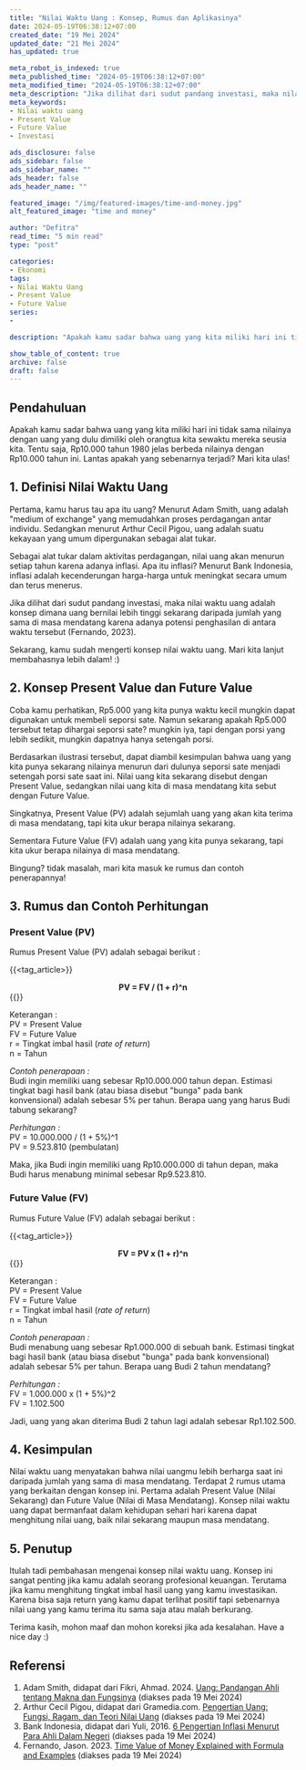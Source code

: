 ```yaml
---
title: "Nilai Waktu Uang : Konsep, Rumus dan Aplikasinya"
date: 2024-05-19T06:38:12+07:00
created_date: "19 Mei 2024"
updated_date: "21 Mei 2024"
has_updated: true

meta_robot_is_indexed: true
meta_published_time: "2024-05-19T06:38:12+07:00"
meta_modified_time: "2024-05-19T06:38:12+07:00"
meta_description: "Jika dilihat dari sudut pandang investasi, maka nilai waktu uang adalah konsep dimana uang bernilai lebih tinggi sekarang daripada jumlah yang sama di masa mendatang karena adanya potensi penghasilan di antara waktu tersebut (Fernando, 2023)"
meta_keywords: 
- Nilai waktu uang
- Present Value
- Future Value
- Investasi

ads_disclosure: false
ads_sidebar: false
ads_sidebar_name: ""
ads_header: false
ads_header_name: ""

featured_image: "/img/featured-images/time-and-money.jpg"
alt_featured_image: "time and money"

author: "Defitra"
read_time: "5 min read"
type: "post"

categories: 
- Ekonomi
tags: 
- Nilai Waktu Uang
- Present Value
- Future Value
series:
- 

description: "Apakah kamu sadar bahwa uang yang kita miliki hari ini tidak sama nilainya dengan uang yang dulu  dimiliki oleh orangtua kita sewaktu mereka seusia kita. Tentu saja, Rp10.000 tahun 1980 jelas berbeda nilainya dengan Rp10.000 tahun ini. Lantas apakah yang sebenarnya terjadi? Mari kita ulas!"

show_table_of_content: true
archive: false
draft: false
---
```


## Pendahuluan
Apakah kamu sadar bahwa uang yang kita miliki hari ini tidak sama nilainya dengan uang yang dulu dimiliki oleh orangtua kita sewaktu mereka seusia kita. Tentu saja, Rp10.000 tahun 1980 jelas berbeda nilainya dengan Rp10.000 tahun ini. Lantas apakah yang sebenarnya terjadi? Mari kita ulas! 

## 1. Definisi Nilai Waktu Uang
Pertama, kamu harus tau apa itu uang? Menurut Adam Smith, uang adalah "medium of exchange" yang memudahkan proses perdagangan antar individu. Sedangkan menurut Arthur Cecil Pigou, uang adalah suatu kekayaan yang umum dipergunakan sebagai alat tukar.  

Sebagai alat tukar dalam aktivitas perdagangan, nilai uang akan menurun setiap tahun karena adanya inflasi. Apa itu inflasi? Menurut Bank Indonesia, inflasi adalah kecenderungan harga-harga untuk meningkat secara umum dan terus menerus.  

Jika dilihat dari sudut pandang investasi, maka nilai waktu uang adalah konsep dimana uang bernilai lebih tinggi sekarang daripada jumlah yang sama di masa mendatang karena adanya potensi penghasilan di antara waktu tersebut (Fernando, 2023).  

Sekarang, kamu sudah mengerti konsep nilai waktu uang. Mari kita lanjut membahasnya lebih dalam! :)

## 2. Konsep Present Value dan Future Value
Coba kamu perhatikan, Rp5.000 yang kita punya waktu kecil mungkin dapat digunakan untuk membeli seporsi sate. Namun sekarang apakah Rp5.000 tersebut tetap dihargai seporsi sate? mungkin iya, tapi dengan porsi yang lebih sedikit, mungkin dapatnya hanya setengah porsi.  

Berdasarkan ilustrasi tersebut, dapat diambil kesimpulan bahwa uang yang kita punya sekarang nilainya menurun dari dulunya seporsi sate menjadi setengah porsi sate saat ini. Nilai uang kita sekarang disebut dengan Present Value, sedangkan nilai uang kita di masa mendatang kita sebut dengan Future Value.  

Singkatnya, Present Value (PV) adalah sejumlah uang yang akan kita terima di masa mendatang, tapi kita ukur berapa nilainya sekarang.  

Sementara Future Value (FV) adalah uang yang kita punya sekarang, tapi kita ukur berapa nilainya di masa mendatang.  

Bingung? tidak masalah, mari kita masuk ke rumus dan contoh penerapannya!

## 3. Rumus dan Contoh Perhitungan
### Present Value (PV)
Rumus Present Value (PV) adalah sebagai berikut :  

{{<tag_article>}}
<center><strong>PV = FV / (1 + r)^n</strong></center>
{{</tag_article>}}

Keterangan :  
PV = Present Value  
FV = Future Value  
r = Tingkat imbal hasil (_rate of return_)  
n = Tahun  

*Contoh penerapaan :*  
Budi ingin memiliki uang sebesar Rp10.000.000 tahun depan. Estimasi tingkat bagi hasil bank (atau biasa disebut "bunga" pada bank konvensional) adalah sebesar 5% per tahun. Berapa uang yang harus Budi tabung sekarang?  

*Perhitungan :*  
PV = 10.000.000 / (1 + 5%)^1  
PV = 9.523.810 (pembulatan)  

Maka, jika Budi ingin memiliki uang Rp10.000.000 di tahun depan, maka Budi harus menabung minimal sebesar Rp9.523.810.

### Future Value (FV)
Rumus Future Value (FV) adalah sebagai berikut :  

{{<tag_article>}}
<center><strong>FV = PV x (1 + r)^n</strong></center>
{{</tag_article>}}

Keterangan :  
PV = Present Value  
FV = Future Value  
r = Tingkat imbal hasil (_rate of return_)  
n = Tahun  

*Contoh penerapaan :*  
Budi menabung uang sebesar Rp1.000.000 di sebuah bank. Estimasi tingkat bagi hasil bank (atau biasa disebut "bunga" pada bank konvensional) adalah sebesar 5% per tahun. Berapa uang Budi 2 tahun mendatang?

*Perhitungan :*  
FV = 1.000.000 x (1 + 5%)^2  
FV = 1.102.500  

Jadi, uang yang akan diterima Budi 2 tahun lagi adalah sebesar Rp1.102.500.  

## 4. Kesimpulan
Nilai waktu uang menyatakan bahwa nilai uangmu lebih berharga saat ini daripada jumlah yang sama di masa mendatang. Terdapat 2 rumus utama yang berkaitan dengan konsep ini. Pertama adalah Present Value (Nilai Sekarang) dan Future Value (Nilai di Masa Mendatang). Konsep nilai waktu uang dapat bermanfaat dalam kehidupan sehari hari karena dapat menghitung nilai uang, baik nilai sekarang maupun masa mendatang.

## 5. Penutup
Itulah tadi pembahasan mengenai konsep nilai waktu uang. Konsep ini sangat penting jika kamu adalah seorang profesional keuangan. Terutama jika kamu menghitung tingkat imbal hasil uang yang kamu investasikan. Karena bisa saja return yang kamu dapat terlihat positif tapi sebenarnya nilai uang yang kamu terima itu sama saja atau malah berkurang.  

Terima kasih, mohon maaf dan mohon koreksi jika ada kesalahan. Have a nice day :)

## Referensi
1. Adam Smith, didapat dari Fikri, Ahmad. 2024. [Uang: Pandangan Ahli tentang Makna dan Fungsinya](https://redasamudera.id/definisi-uang-menurut-ahli/#3-adam-smith) (diakses pada 19 Mei 2024)  
2. Arthur Cecil Pigou, didapat dari Gramedia.com. [Pengertian Uang: Fungsi, Ragam, dan Teori Nilai Uang](https://www.gramedia.com/literasi/uang/) (diakses pada 19 Mei 2024)  
3. Bank Indonesia, didapat dari Yuli, 2016. [6 Pengertian Inflasi Menurut Para Ahli Dalam Negeri](https://dosenekonomi.com/ilmu-ekonomi/ekonomi-makro/pengertian-inflasi-menurut-para-ahli) (diakses pada 19 Mei 2024)  
4. Fernando, Jason. 2023. [Time Value of Money Explained with Formula and Examples](https://www.investopedia.com/terms/t/timevalueofmoney.asp) (diakses pada 19 Mei 2024)


